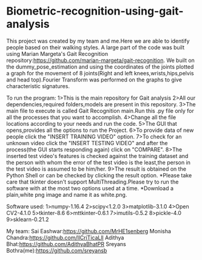 # Biometric-recognition-using-gait-analysis
This project was created by my team and me.Here we are able to identify people based on their walking styles.
A large part of the code was built using Marian Margeta's Gait Recognition repository:https://github.com/marian-margeta/gait-recognition.
We built on the dummy_pose_estimation and using the coordinates of the joints plotted a graph for the movement of 8 joints(Right and left knees,wrists,hips,pelvis and head top).Fourier Transform was performed on the graphs to give characteristic signatures.

To run the program:
1>This is the main repository for Gait analysis
2>All our dependencies,required folders,models are present in this repository.
3>The main file to execute is called Gait Recognition main.Run this .py file only for all the processes that you want to accomplish.
4>Change all the file locations according to your needs and run the code.
5>The GUI that opens,provides all the options to run the Project.
6>To provide data of new people click the "INSERT TRAINING VIDEO" option. 
7>To check for an unknown video click the "INSERT TESTING VIDEO" and after the process(the GUI starts responding again) click on "COMPARE".
8>The inserted test video's features is checked against the training dataset and the person with whom the error of the test video is the least,the person in the test video is assumed to be him/her.
9>The result is obtained on the Python Shell or can be checked by clicking the result option.
*Please take care that tkinter doesn't support MultiThreading.Please try to run the software with at the most two options used at a time.
*Download a plain,white png image and name it as white.png.

Software used:
1>numpy-1.16.4
2>scipy<1.2.0
3>matplotlib-3.1.0
4>Open CV2-4.1.0
5>tkinter-8.6
6>mttkinter-0.6.1
7>imutils-0.5.2
8>pickle-4.0
9>sklearn-0.21.2

My team:
Sai Eashwar:https://github.com/MrHE1senberg
Monisha Chandra:https://github.com/llCriTicaLll
Adithya Bhat:https://github.com/AdithyaBhatPR
Sreyans Bothra(me):https://github.com/sreyansb
